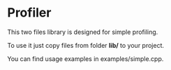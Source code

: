 # Profiler

This two files library is designed for simple profiling.

To use it just copy files from folder **lib/** to your project.

You can find usage examples in examples/simple.cpp.
